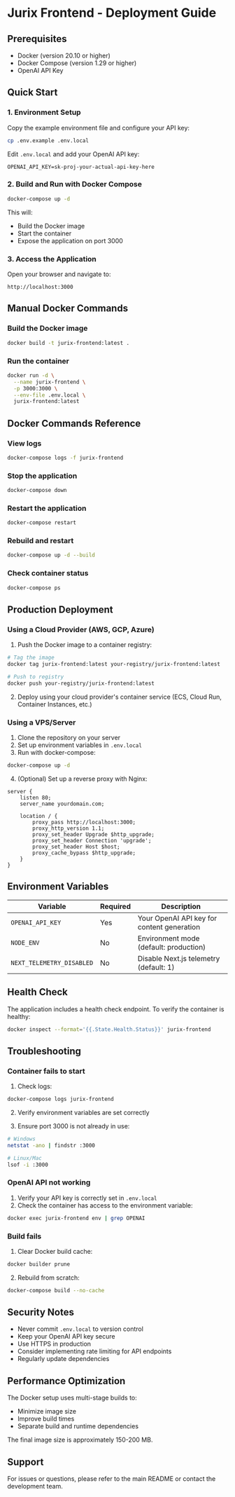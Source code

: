 # Jurix Frontend - Deployment Guide

## Prerequisites

- Docker (version 20.10 or higher)
- Docker Compose (version 1.29 or higher)
- OpenAI API Key

## Quick Start

### 1. Environment Setup

Copy the example environment file and configure your API key:

```bash
cp .env.example .env.local
```

Edit `.env.local` and add your OpenAI API key:

```
OPENAI_API_KEY=sk-proj-your-actual-api-key-here
```

### 2. Build and Run with Docker Compose

```bash
docker-compose up -d
```

This will:
- Build the Docker image
- Start the container
- Expose the application on port 3000

### 3. Access the Application

Open your browser and navigate to:
```
http://localhost:3000
```

## Manual Docker Commands

### Build the Docker image

```bash
docker build -t jurix-frontend:latest .
```

### Run the container

```bash
docker run -d \
  --name jurix-frontend \
  -p 3000:3000 \
  --env-file .env.local \
  jurix-frontend:latest
```

## Docker Commands Reference

### View logs

```bash
docker-compose logs -f jurix-frontend
```

### Stop the application

```bash
docker-compose down
```

### Restart the application

```bash
docker-compose restart
```

### Rebuild and restart

```bash
docker-compose up -d --build
```

### Check container status

```bash
docker-compose ps
```

## Production Deployment

### Using a Cloud Provider (AWS, GCP, Azure)

1. Push the Docker image to a container registry:

```bash
# Tag the image
docker tag jurix-frontend:latest your-registry/jurix-frontend:latest

# Push to registry
docker push your-registry/jurix-frontend:latest
```

2. Deploy using your cloud provider's container service (ECS, Cloud Run, Container Instances, etc.)

### Using a VPS/Server

1. Clone the repository on your server
2. Set up environment variables in `.env.local`
3. Run with docker-compose:

```bash
docker-compose up -d
```

4. (Optional) Set up a reverse proxy with Nginx:

```nginx
server {
    listen 80;
    server_name yourdomain.com;

    location / {
        proxy_pass http://localhost:3000;
        proxy_http_version 1.1;
        proxy_set_header Upgrade $http_upgrade;
        proxy_set_header Connection 'upgrade';
        proxy_set_header Host $host;
        proxy_cache_bypass $http_upgrade;
    }
}
```

## Environment Variables

| Variable | Required | Description |
|----------|----------|-------------|
| `OPENAI_API_KEY` | Yes | Your OpenAI API key for content generation |
| `NODE_ENV` | No | Environment mode (default: production) |
| `NEXT_TELEMETRY_DISABLED` | No | Disable Next.js telemetry (default: 1) |

## Health Check

The application includes a health check endpoint. To verify the container is healthy:

```bash
docker inspect --format='{{.State.Health.Status}}' jurix-frontend
```

## Troubleshooting

### Container fails to start

1. Check logs:
```bash
docker-compose logs jurix-frontend
```

2. Verify environment variables are set correctly

3. Ensure port 3000 is not already in use:
```bash
# Windows
netstat -ano | findstr :3000

# Linux/Mac
lsof -i :3000
```

### OpenAI API not working

1. Verify your API key is correctly set in `.env.local`
2. Check the container has access to the environment variable:
```bash
docker exec jurix-frontend env | grep OPENAI
```

### Build fails

1. Clear Docker build cache:
```bash
docker builder prune
```

2. Rebuild from scratch:
```bash
docker-compose build --no-cache
```

## Security Notes

- Never commit `.env.local` to version control
- Keep your OpenAI API key secure
- Use HTTPS in production
- Consider implementing rate limiting for API endpoints
- Regularly update dependencies

## Performance Optimization

The Docker setup uses multi-stage builds to:
- Minimize image size
- Improve build times
- Separate build and runtime dependencies

The final image size is approximately 150-200 MB.

## Support

For issues or questions, please refer to the main README or contact the development team.
